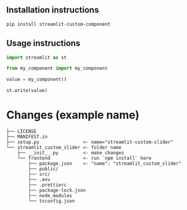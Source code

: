 ## Installation instructions
```sh
pip install streamlit-custom-component
```

## Usage instructions
```python
import streamlit as st

from my_component import my_component

value = my_component()

st.write(value)
```

# Changes (example name)
    ├── LICENSE
    ├── MANIFEST.in
    ├── setup.py                <- name="streamlit-custom-slider"
    └── streamlit_custom_slider <- folder name
        ├── __init__.py         <- make changes
        └── frontend            <- run `npm install` here
            ├── package.json    <- "name": "streamlit_custom_slider"
            ├── public/
            ├── src/
            ├── .env
            ├── .prettierc
            ├── package-lock.json
            ├── node_modules
            └── tsconfig.json
